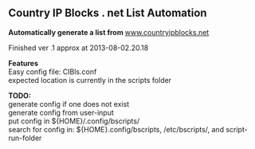 <h2>Country IP Blocks . net List Automation</h2>

<b>Automatically generate a list from </b>www.countryipblocks.net
<br>

Finished ver .1 approx at 2013-08-02.20.18
<br>

<b>Features</b>
<br>
Easy config file: CIBls.conf
<br>
expected location is currently in the scripts folder

<b>TODO: </b>
<br>
generate config if one does not exist
<br>
generate config from user-input
<br>
put config in ${HOME}/.config/bscripts/
<br>
search for config in: ${HOME}.config/bscripts, /etc/bscripts/, and script-run-folder
